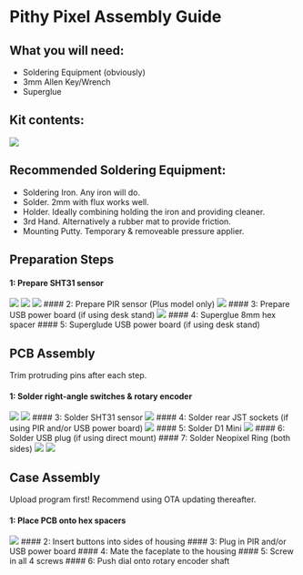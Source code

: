 # Pithy Pixel Assembly Guide

## What you will need:
* Soldering Equipment (obviously)
* 3mm Allen Key/Wrench
* Superglue


## Kit contents:
<img src="https://raw.githubusercontent.com//ioios-io/assembly/main/assets/P%20All.jpeg">

## Recommended Soldering Equipment:
* Soldering Iron. Any iron will do.
* Solder. 2mm with flux works well.
* Holder. Ideally combining holding the iron and providing cleaner.
* 3rd Hand. Alternatively a rubber mat to provide friction.
* Mounting Putty. Temporary & removeable pressure applier.

## Preparation Steps
#### 1: Prepare SHT31 sensor
<img src="https://raw.githubusercontent.com//ioios-io/assembly/main/assets/C%20SHT%201.jpeg">
<img src="https://raw.githubusercontent.com//ioios-io/assembly/main/assets/C%20SHT%202.jpeg">
<img src="https://raw.githubusercontent.com//ioios-io/assembly/main/assets/C%20SHT%203.jpeg">
#### 2: Prepare PIR sensor (Plus model only)
<img src="https://raw.githubusercontent.com//ioios-io/assembly/main/assets/C%20PIR%201.jpeg">
#### 3: Prepare USB power board (if using desk stand)
<img src="https://raw.githubusercontent.com//ioios-io/assembly/main/assets/C%20Micro%201.jpeg">
#### 4: Superglue 8mm hex spacer
#### 5: Superglude USB power board (if using desk stand)

## PCB Assembly
Trim protruding pins after each step.

#### 1: Solder right-angle switches & rotary encoder
<img src="https://raw.githubusercontent.com//ioios-io/assembly/main/assets/P%20Basics%201.jpeg">
<img src="https://raw.githubusercontent.com//ioios-io/assembly/main/assets/P%20Basics%202.jpeg">
#### 3: Solder SHT31 sensor
<img src="https://raw.githubusercontent.com//ioios-io/assembly/main/assets/P%20Basics%203.jpeg">
#### 4: Solder rear JST sockets (if using PIR and/or USB power board)
<img src="https://raw.githubusercontent.com//ioios-io/assembly/main/assets/P%20JST%201.jpeg">
#### 5: Solder D1 Mini
<img src="https://raw.githubusercontent.com//ioios-io/assembly/main/assets/P%20D1%201.jpeg">
#### 6: Solder USB plug (if using direct mount)
#### 7: Solder Neopixel Ring (both sides)
<img src="https://raw.githubusercontent.com//ioios-io/assembly/main/assets/P%20Ring%201.jpeg">
<img src="https://raw.githubusercontent.com//ioios-io/assembly/main/assets/P%20Ring%202.jpeg">

## Case Assembly
Upload program first! Recommend using OTA updating thereafter.

#### 1: Place PCB onto hex spacers
<img src="https://raw.githubusercontent.com//ioios-io/assembly/main/assets/P%20Faceplate.jpeg">
#### 2: Insert buttons into sides of housing
#### 3: Plug in PIR and/or USB power board
#### 4: Mate the faceplate to the housing
#### 5: Screw in all 4 screws
#### 6: Push dial onto rotary encoder shaft